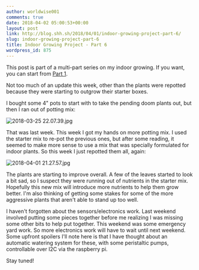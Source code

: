```yaml
---
author: worldwise001
comments: true
date: 2018-04-02 05:00:53+00:00
layout: post
link: http://blog.shh.sh/2018/04/01/indoor-growing-project-part-6/
slug: indoor-growing-project-part-6
title: Indoor Growing Project - Part 6
wordpress_id: 875
---
```


This post is part of a multi-part series on my indoor growing. If you want, you can start from [Part 1](http://blog.shh.sh/2018/02/11/indoor-growing-project-part-1/).

Not too much of an update this week, other than the plants were repotted because they were starting to outgrow their starter boxes.

I bought some 4" pots to start with to take the pending doom plants out, but then I ran out of potting mix:

![2018-03-25 22.07.39.jpg](https://worldwise001.files.wordpress.com/2018/04/2018-03-25-22-07-39.jpg)

That was last week. This week I got my hands on more potting mix. I used the starter mix to re-pot the previous ones, but after some reading, it seemed to make more sense to use a mix that was specially formulated for indoor plants. So this week I just repotted them all, again:

![2018-04-01 21.27.57.jpg](https://worldwise001.files.wordpress.com/2018/04/2018-04-01-21-27-57.jpg)

The plants are starting to improve overall. A few of the leaves started to look a bit sad, so I suspect they were running out of nutrients in the starter mix. Hopefully this new mix will introduce more nutrients to help them grow better. I'm also thinking of getting some stakes for some of the more aggressive plants that aren't able to stand up too well.

I haven't forgotten about the sensors/electronics work. Last weekend involved putting some pieces together before me realizing I was missing some other bits to help put together. This weekend was some emergency yard work. So more electronics work will have to wait until next weekend. Some upfront spoilers I'll note here is that I have thought about an automatic watering system for these, with some peristaltic pumps, controllable over I2C via the raspberry pi.

Stay tuned!
